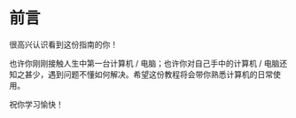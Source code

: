 # 前言

很高兴认识看到这份指南的你！

也许你刚刚接触人生中第一台计算机 / 电脑；也许你对自己手中的计算机 / 电脑还知之甚少，遇到问题不懂如何解决。希望这份教程将会带你熟悉计算机的日常使用。

祝你学习愉快！

